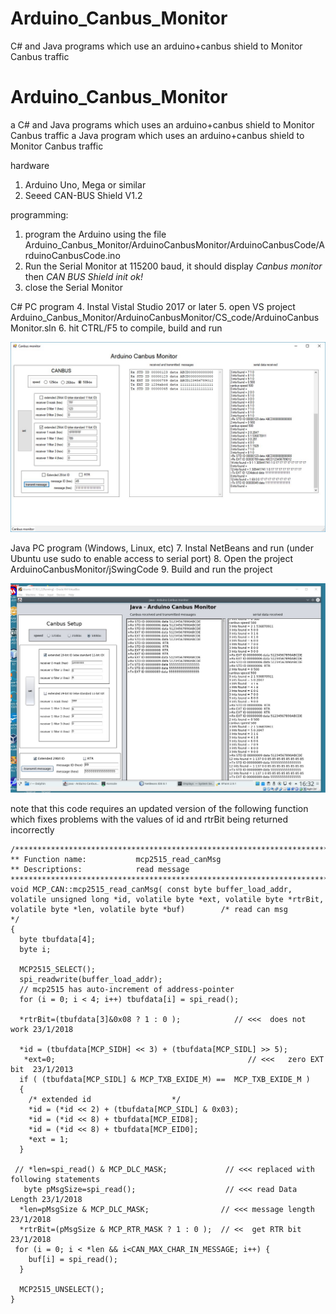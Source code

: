 # Arduino_Canbus_Monitor
C# and Java programs which use an arduino+canbus shield to Monitor Canbus traffic
# Arduino_Canbus_Monitor
a C# and Java programs which uses an arduino+canbus shield to Monitor Canbus traffic
a Java program which uses an arduino+canbus shield to Monitor Canbus traffic

hardware
1.  Arduino Uno, Mega or similar
2.  Seeed CAN-BUS Shield V1.2 

programming:
1. program the Arduino using the file Arduino_Canbus_Monitor/ArduinoCanbusMonitor/ArduinoCanbusCode/ArduinoCanbusCode.ino 
2. Run the Serial Monitor at 115200 baud, it should display *Canbus monitor* then *CAN BUS Shield init ok!*
3. close the Serial Monitor

C# PC program
4.  Instal Vistal Studio 2017 or later
5.  open VS project Arduino_Canbus_Monitor/ArduinoCanbusMonitor/CS_code/ArduinoCanbusMonitor.sln
6.  hit CTRL/F5 to compile, build and run 

![C# Canbus monitor](ArduinoCanbusMinitor.jpg)

Java PC program (Windows, Linux, etc)
7. Instal NetBeans and run (under Ubuntu use sudo to enable access to serial port)
8. Open the project ArduinoCanbusMonitor/jSwingCode
9. Build and run the project 

![Java Canbus monitor](Linux_Java.jpg)

note that this code requires an updated version of the following function which fixes problems with the values of id and rtrBit being returned incorrectly
```
/*********************************************************************************************************
** Function name:           mcp2515_read_canMsg
** Descriptions:            read message
*********************************************************************************************************/
void MCP_CAN::mcp2515_read_canMsg( const byte buffer_load_addr, volatile unsigned long *id, volatile byte *ext, volatile byte *rtrBit, volatile byte *len, volatile byte *buf)        /* read can msg                 */
{
  byte tbufdata[4];
  byte i;

  MCP2515_SELECT();
  spi_readwrite(buffer_load_addr);
  // mcp2515 has auto-increment of address-pointer
  for (i = 0; i < 4; i++) tbufdata[i] = spi_read();

  *rtrBit=(tbufdata[3]&0x08 ? 1 : 0 );            // <<<  does not work 23/1/2018

  *id = (tbufdata[MCP_SIDH] << 3) + (tbufdata[MCP_SIDL] >> 5);
   *ext=0;                                           // <<<   zero EXT bit  23/1/2013
  if ( (tbufdata[MCP_SIDL] & MCP_TXB_EXIDE_M) ==  MCP_TXB_EXIDE_M )
  {
    /* extended id                  */
    *id = (*id << 2) + (tbufdata[MCP_SIDL] & 0x03);
    *id = (*id << 8) + tbufdata[MCP_EID8];
    *id = (*id << 8) + tbufdata[MCP_EID0];
    *ext = 1;
  }

 // *len=spi_read() & MCP_DLC_MASK;             // <<< replaced with following statements
   byte pMsgSize=spi_read();                    // <<< read Data Length 23/1/2018
  *len=pMsgSize & MCP_DLC_MASK;                // <<< message length 23/1/2018
  *rtrBit=(pMsgSize & MCP_RTR_MASK ? 1 : 0 );  // <<  get RTR bit  23/1/2018
 for (i = 0; i < *len && i<CAN_MAX_CHAR_IN_MESSAGE; i++) {
    buf[i] = spi_read();
  }

  MCP2515_UNSELECT();
}
```
